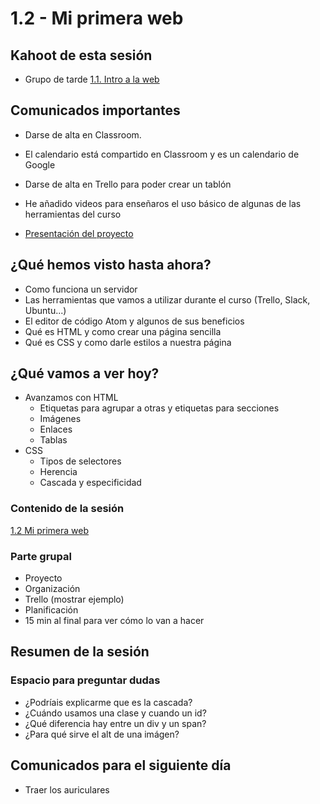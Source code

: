 # 1.2 - Mi primera web

## Kahoot de esta sesión

- Grupo de tarde [1.1. Intro a la web](https://play.kahoot.it/#/k/c7e9d6d7-fd8b-41bb-a424-26b5be5c0aac)


## Comunicados importantes

- Darse de alta en Classroom.
- El calendario está compartido en Classroom y es un calendario de Google
- Darse de alta en Trello para poder crear un tablón
- He añadido videos para enseñaros el uso básico de algunas de las herramientas del curso

- [Presentación del proyecto](https://drive.google.com/open?id=0B3IpQkIeRKHgVjZZWVZiNU9wVUE)


## ¿Qué hemos visto hasta ahora?

- Como funciona un servidor
- Las herramientas que vamos a utilizar durante el curso (Trello, Slack, Ubuntu...)
- El editor de código Atom y algunos de sus beneficios
- Qué es HTML y como crear una página sencilla
- Qué es CSS y como darle estilos a nuestra página


## ¿Qué vamos a ver hoy?

- Avanzamos con HTML
  - Etiquetas para agrupar a otras y etiquetas para secciones
  - Imágenes
  - Enlaces
  - Tablas
- CSS
  - Tipos de selectores
  - Herencia
  - Cascada y especificidad

### Contenido de la sesión

[1.2 Mi primera web](https://adalab.gitbooks.io/curso-programacion-front-end-2018/content/modulo_1/1_2_mi_primera_web.html)


### Parte grupal

- Proyecto
- Organización
- Trello (mostrar ejemplo)
- Planificación
- 15 min al final para ver cómo lo van a hacer


## Resumen de la sesión

### Espacio para preguntar dudas

- ¿Podríais explicarme que es la cascada?
- ¿Cuándo usamos una clase y cuando un id?
- ¿Qué diferencia hay entre un div y un span?
- ¿Para qué sirve el alt de una imágen?


## Comunicados para el siguiente día

- Traer los auriculares
